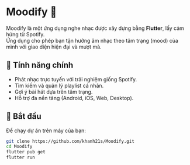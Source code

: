 # Moodify 🎵

Moodify là một ứng dụng nghe nhạc được xây dựng bằng **Flutter**, lấy cảm hứng từ Spotify.  
Ứng dụng cho phép bạn tận hưởng âm nhạc theo tâm trạng (mood) của mình với giao diện hiện đại và mượt mà.

## 🚀 Tính năng chính
- Phát nhạc trực tuyến với trải nghiệm giống Spotify.  
- Tìm kiếm và quản lý playlist cá nhân.  
- Gợi ý bài hát dựa trên tâm trạng.  
- Hỗ trợ đa nền tảng (Android, iOS, Web, Desktop).  

## 📖 Bắt đầu
Để chạy dự án trên máy của bạn:  

```bash
git clone https://github.com/khanh21s/Moodify.git
cd Moodify
flutter pub get
flutter run
